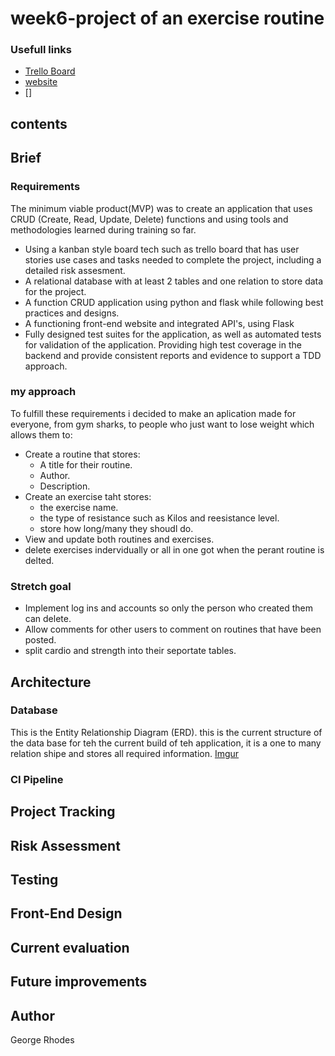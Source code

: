 # week6-project of an exercise routine 
### Usefull links
- [Trello Board](https://trello.com/b/Isjf9yth/qa-project)
- [website](http://35.246.99.81:5000/)
- []
## contents

















## Brief

### Requirements

The minimum viable product(MVP) was to create an application that uses CRUD (Create, Read, Update, Delete) functions and using tools and methodologies learned during training so far.
* Using a kanban style board tech such as trello board that has user stories use cases and tasks needed to complete the project, including a detailed risk assesment.
* A relational database with at least 2 tables and one relation to store data for the project.
* A function CRUD application using python and flask while following best practices and designs.
* A functioning front-end website and integrated API's, using Flask
* Fully designed test suites for the application, as well as automated tests for validation of the application. Providing high test coverage in the backend and provide consistent reports and evidence to support a TDD approach.

### my approach
To fulfill these requirements i decided to make an aplication made for everyone, from gym sharks, to people who just want to lose weight which allows them to:

* Create a routine that stores:
  * A title for their routine.
  * Author.
  * Description.
* Create an exercise taht stores:
  * the exercise name.
  * the type of resistance such as Kilos and reesistance level.
  * store how long/many they shoudl do.
* View and update both routines and exercises. 
* delete exercises indervidually or all in one got when the perant routine is delted. 



### Stretch goal
* Implement log ins and accounts so only the person who created them can delete.
* Allow comments for other users to comment on routines that have been posted.
* split cardio and strength into their seportate tables.

## Architecture


### Database
This is the Entity Relationship Diagram (ERD). this is the current structure of the data base for teh the current build of teh application, it is a one to many relation shipe and stores all required information.
[Imgur](https://i.imgur.com/jusheq4.png)

### CI Pipeline

## Project Tracking



## Risk Assessment


## Testing


## Front-End Design




## Current evaluation

## Future improvements





## Author
George Rhodes

